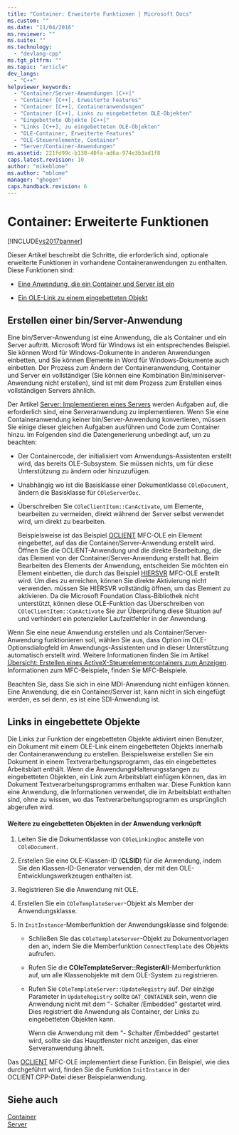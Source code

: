 ```yaml
---
title: "Container: Erweiterte Funktionen | Microsoft Docs"
ms.custom: ""
ms.date: "11/04/2016"
ms.reviewer: ""
ms.suite: ""
ms.technology: 
  - "devlang-cpp"
ms.tgt_pltfrm: ""
ms.topic: "article"
dev_langs: 
  - "C++"
helpviewer_keywords: 
  - "Container/Server-Anwendungen [C++]"
  - "Container [C++], Erweiterte Features"
  - "Container [C++], Containeranwendungen"
  - "Container [C++], Links zu eingebetteten OLE-Objekten"
  - "Eingebettete Objekte [C++]"
  - "Links [C++], zu eingebetteten OLE-Objekten"
  - "OLE-Container, Erweiterte Features"
  - "OLE-Steuerelemente, Container"
  - "Server/Container-Anwendungen"
ms.assetid: 221fd99c-b138-40fa-ad6a-974e3b3ad1f8
caps.latest.revision: 10
author: "mikeblome"
ms.author: "mblome"
manager: "ghogen"
caps.handback.revision: 6
---
```

# Container: Erweiterte Funktionen
[!INCLUDE[vs2017banner](../assembler/inline/includes/vs2017banner.md)]

Dieser Artikel beschreibt die Schritte, die erforderlich sind, optionale erweiterte Funktionen in vorhandene Containeranwendungen zu enthalten.  Diese Funktionen sind:  
  
-   [Eine Anwendung, die ein Container und Server ist ein](#_core_creating_a_container.2f.server_application)  
  
-   [Ein OLE\-Link zu einem eingebetteten Objekt](#_core_links_to_embedded_objects)  
  
##  <a name="_core_creating_a_container.2f.server_application"></a> Erstellen einer bin\/Server\-Anwendung  
 Eine bin\/Server\-Anwendung ist eine Anwendung, die als Container und ein Server auftritt.  Microsoft Word für Windows ist ein entsprechendes Beispiel.  Sie können Word für Windows\-Dokumente in anderen Anwendungen einbetten, und Sie können Elemente in Word für Windows\-Dokumente auch einbetten.  Der Prozess zum Ändern der Containeranwendung, Container und Server ein vollständiger \(Sie können eine Kombination Bin\/miniserver\-Anwendung nicht erstellen\), sind ist mit dem Prozess zum Erstellen eines vollständigen Servers ähnlich.  
  
 Der Artikel [Server: Implementieren eines Servers](../mfc/servers-implementing-a-server.md) werden Aufgaben auf, die erforderlich sind, eine Serveranwendung zu implementieren.  Wenn Sie eine Containeranwendung keiner bin\/Server\-Anwendung konvertieren, müssen Sie einige dieser gleichen Aufgaben ausführen und Code zum Container hinzu.  Im Folgenden sind die Datengenerierung unbedingt auf, um zu beachten:  
  
-   Der Containercode, der initialisiert vom Anwendungs\-Assistenten erstellt wird, das bereits OLE\-Subsystem.  Sie müssen nichts, um für diese Unterstützung zu ändern oder hinzuzufügen.  
  
-   Unabhängig wo ist die Basisklasse einer Dokumentklasse `COleDocument`, ändern die Basisklasse für `COleServerDoc`.  
  
-   Überschreiben Sie `COleClientItem::CanActivate`, um Elemente, bearbeiten zu vermeiden, direkt während der Server selbst verwendet wird, um direkt zu bearbeiten.  
  
     Beispielsweise ist das Beispiel [OCLIENT](../top/visual-cpp-samples.md) MFC\-OLE ein Element eingebettet, auf das die Container\/Server\-Anwendung erstellt wird.  Öffnen Sie die OCLIENT\-Anwendung und die direkte Bearbeitung, die das Element von der Container\/Server\-Anwendung erstellt hat.  Beim Bearbeiten des Elements der Anwendung, entscheiden Sie möchten ein Element einbetten, die durch das Beispiel [HIERSVR](../top/visual-cpp-samples.md) MFC\-OLE erstellt wird.  Um dies zu erreichen, können Sie direkte Aktivierung nicht verwenden.  müssen Sie HIERSVR vollständig öffnen, um das Element zu aktivieren.  Da die Microsoft Foundation Class\-Bibliothek nicht unterstützt, können diese OLE\-Funktion das Überschreiben von `COleClientItem::CanActivate` Sie zur Überprüfung diese Situation auf und verhindert ein potenzieller Laufzeitfehler in der Anwendung.  
  
 Wenn Sie eine neue Anwendung erstellen und als Container\/Server\-Anwendung funktionieren soll, wählen Sie aus, dass Option im OLE\-Optionsdialogfeld im Anwendungs\-Assistenten und in dieser Unterstützung automatisch erstellt wird.  Weitere Informationen finden Sie im Artikel [Übersicht: Erstellen eines ActiveX\-Steuerelementcontainers zum Anzeigen](../mfc/reference/creating-an-mfc-activex-control-container.md).  Informationen zum MFC\-Beispiele, finden Sie MFC\-Beispiele.  
  
 Beachten Sie, dass Sie sich in eine MDI\-Anwendung nicht einfügen können.  Eine Anwendung, die ein Container\/Server ist, kann nicht in sich eingefügt werden, es sei denn, es ist eine SDI\-Anwendung ist.  
  
##  <a name="_core_links_to_embedded_objects"></a> Links in eingebettete Objekte  
 Die Links zur Funktion der eingebetteten Objekte aktiviert einen Benutzer, ein Dokument mit einem OLE\-Link einem eingebetteten Objekts innerhalb der Containeranwendung zu erstellen.  Beispielsweise erstellen Sie ein Dokument in einem Textverarbeitungsprogramm, das ein eingebettetes Arbeitsblatt enthält.  Wenn die AnwendungsHalterungsstangen zu eingebetteten Objekten, ein Link zum Arbeitsblatt einfügen können, das im Dokument Textverarbeitungsprogramms enthalten war.  Diese Funktion kann eine Anwendung, die Informationen verwendet, die im Arbeitsblatt enthalten sind, ohne zu wissen, wo das Textverarbeitungsprogramm es ursprünglich abgerufen wird.  
  
#### Weitere zu eingebetteten Objekten in der Anwendung verknüpft  
  
1.  Leiten Sie die Dokumentklasse von `COleLinkingDoc` anstelle von `COleDocument`.  
  
2.  Erstellen Sie eine OLE\-Klassen\-ID \(**CLSID**\) für die Anwendung, indem Sie den Klassen\-ID\-Generator verwenden, der mit den OLE\-Entwicklungswerkzeugen enthalten ist.  
  
3.  Registrieren Sie die Anwendung mit OLE.  
  
4.  Erstellen Sie ein `COleTemplateServer`\-Objekt als Member der Anwendungsklasse.  
  
5.  In `InitInstance`\-Memberfunktion der Anwendungsklasse sind folgende:  
  
    -   Schließen Sie das `COleTemplateServer`\-Objekt zu Dokumentvorlagen den an, indem Sie die Memberfunktion `ConnectTemplate` des Objekts aufrufen.  
  
    -   Rufen Sie die **COleTemplateServer::RegisterAll**\-Memberfunktion auf, um alle Klassenobjekte mit dem OLE\-System zu registrieren.  
  
    -   Rufen Sie `COleTemplateServer::UpdateRegistry` auf.  Der einzige Parameter in `UpdateRegistry` sollte `OAT_CONTAINER` sein, wenn die Anwendung nicht mit dem "\- Schalter \/Embedded" gestartet wird.  Dies registriert die Anwendung als Container, der Links zu eingebetteten Objekten kann.  
  
         Wenn die Anwendung mit dem "\- Schalter \/Embedded" gestartet wird, sollte sie das Hauptfenster nicht anzeigen, das einer Serveranwendung ähnelt.  
  
 Das [OCLIENT](../top/visual-cpp-samples.md) MFC\-OLE implementiert diese Funktion.  Ein Beispiel, wie dies durchgeführt wird, finden Sie die Funktion `InitInstance` in der OCLIENT.CPP\-Datei dieser Beispielanwendung.  
  
## Siehe auch  
 [Container](../mfc/containers.md)   
 [Server](../mfc/servers.md)